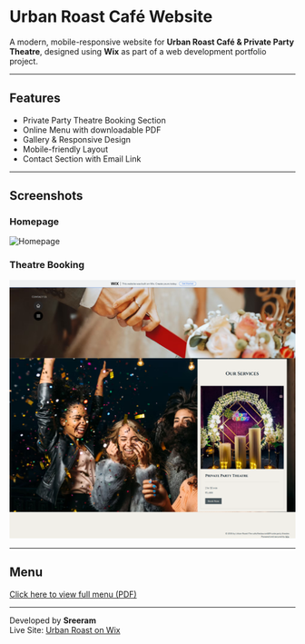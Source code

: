 # Urban Roast Café Website

A modern, mobile-responsive website for **Urban Roast Café & Private Party Theatre**, designed using **Wix** as part of a web development portfolio project.

---

## Features

- Private Party Theatre Booking Section
- Online Menu with downloadable PDF
- Gallery & Responsive Design
- Mobile-friendly Layout
- Contact Section with Email Link

---

## Screenshots

### Homepage
![Homepage](urbanroast-homepage.png)

### Theatre Booking
![Theatre](urbanroast-theatre.png)

---

## Menu

[Click here to view full menu (PDF)](urbanroast-menu.pdf)

---

Developed by **Sreeram**  
Live Site: [Urban Roast on Wix](https://sree20233.wixsite.com/urbanroast)

